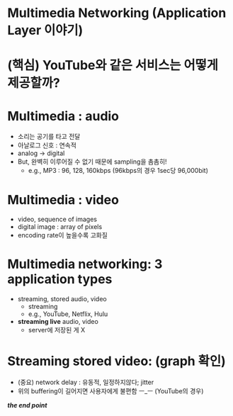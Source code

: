 # Multimedia Networking (Application Layer 이야기)

# (핵심) YouTube와 같은 서비스는 어떻게 제공할까?  

# Multimedia : audio  
* 소리는 공기를 타고 전달  
* 아날로그 신호 : 연속적    
* analog → digital  
* But, 완벽히 이루어질 수 없기 때문에 sampling을 촘촘히!  
  * e.g., MP3 : 96, 128, 160kbps (96kbps의 경우 1sec당 96,000bit)  

# Multimedia : video  
* video, sequence of images  
* digital image : array of pixels  
* encoding rate이 높을수록 고화질  

# Multimedia networking: 3 application types  
* streaming, stored audio, video  
  * streaming
  * e.g., YouTube, Netflix, Hulu
* <b>streaming live</b> audio, video
  * server에 저장된 게 X  

# Streaming stored video: (graph 확인)  
  * (중요) network delay : 유동적, 일정하지않다; jitter  
  * 위의 buffering이 길어지면 사용자에게 불편함 ㅡ_ㅡ  (YouTube의 경우)  


<b>*the end point*</b>   

